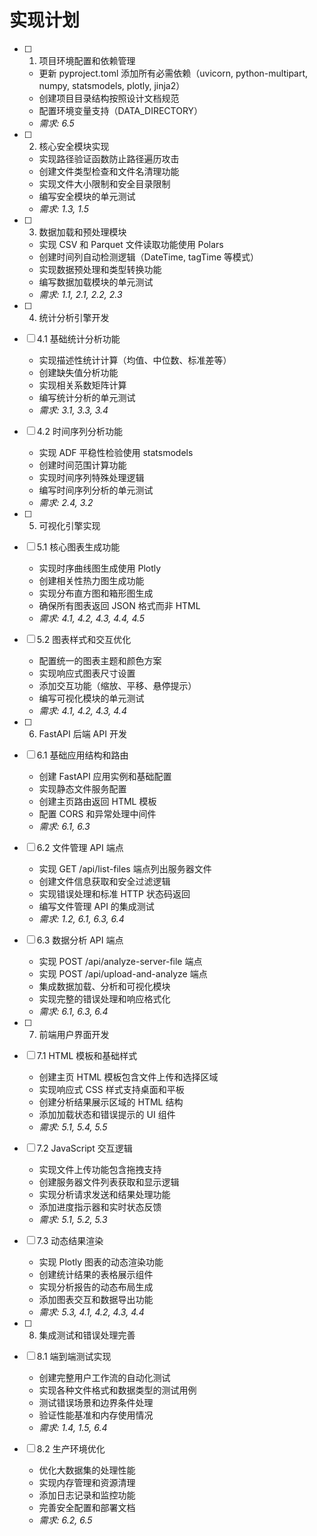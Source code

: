 # 实现计划

- [ ] 1. 项目环境配置和依赖管理
  - 更新 pyproject.toml 添加所有必需依赖（uvicorn, python-multipart, numpy, statsmodels, plotly, jinja2）
  - 创建项目目录结构按照设计文档规范
  - 配置环境变量支持（DATA_DIRECTORY）
  - _需求: 6.5_

- [ ] 2. 核心安全模块实现
  - 实现路径验证函数防止路径遍历攻击
  - 创建文件类型检查和文件名清理功能
  - 实现文件大小限制和安全目录限制
  - 编写安全模块的单元测试
  - _需求: 1.3, 1.5_

- [ ] 3. 数据加载和预处理模块
  - 实现 CSV 和 Parquet 文件读取功能使用 Polars
  - 创建时间列自动检测逻辑（DateTime, tagTime 等模式）
  - 实现数据预处理和类型转换功能
  - 编写数据加载模块的单元测试
  - _需求: 1.1, 2.1, 2.2, 2.3_

- [ ] 4. 统计分析引擎开发
- [ ] 4.1 基础统计分析功能
  - 实现描述性统计计算（均值、中位数、标准差等）
  - 创建缺失值分析功能
  - 实现相关系数矩阵计算
  - 编写统计分析的单元测试
  - _需求: 3.1, 3.3, 3.4_

- [ ] 4.2 时间序列分析功能
  - 实现 ADF 平稳性检验使用 statsmodels
  - 创建时间范围计算功能
  - 实现时间序列特殊处理逻辑
  - 编写时间序列分析的单元测试
  - _需求: 2.4, 3.2_

- [ ] 5. 可视化引擎实现
- [ ] 5.1 核心图表生成功能
  - 实现时序曲线图生成使用 Plotly
  - 创建相关性热力图生成功能
  - 实现分布直方图和箱形图生成
  - 确保所有图表返回 JSON 格式而非 HTML
  - _需求: 4.1, 4.2, 4.3, 4.4, 4.5_

- [ ] 5.2 图表样式和交互优化
  - 配置统一的图表主题和颜色方案
  - 实现响应式图表尺寸设置
  - 添加交互功能（缩放、平移、悬停提示）
  - 编写可视化模块的单元测试
  - _需求: 4.1, 4.2, 4.3, 4.4_

- [ ] 6. FastAPI 后端 API 开发
- [ ] 6.1 基础应用结构和路由
  - 创建 FastAPI 应用实例和基础配置
  - 实现静态文件服务配置
  - 创建主页路由返回 HTML 模板
  - 配置 CORS 和异常处理中间件
  - _需求: 6.1, 6.3_

- [ ] 6.2 文件管理 API 端点
  - 实现 GET /api/list-files 端点列出服务器文件
  - 创建文件信息获取和安全过滤逻辑
  - 实现错误处理和标准 HTTP 状态码返回
  - 编写文件管理 API 的集成测试
  - _需求: 1.2, 6.1, 6.3, 6.4_

- [ ] 6.3 数据分析 API 端点
  - 实现 POST /api/analyze-server-file 端点
  - 实现 POST /api/upload-and-analyze 端点
  - 集成数据加载、分析和可视化模块
  - 实现完整的错误处理和响应格式化
  - _需求: 6.1, 6.3, 6.4_

- [ ] 7. 前端用户界面开发
- [ ] 7.1 HTML 模板和基础样式
  - 创建主页 HTML 模板包含文件上传和选择区域
  - 实现响应式 CSS 样式支持桌面和平板
  - 创建分析结果展示区域的 HTML 结构
  - 添加加载状态和错误提示的 UI 组件
  - _需求: 5.1, 5.4, 5.5_

- [ ] 7.2 JavaScript 交互逻辑
  - 实现文件上传功能包含拖拽支持
  - 创建服务器文件列表获取和显示逻辑
  - 实现分析请求发送和结果处理功能
  - 添加进度指示器和实时状态反馈
  - _需求: 5.1, 5.2, 5.3_

- [ ] 7.3 动态结果渲染
  - 实现 Plotly 图表的动态渲染功能
  - 创建统计结果的表格展示组件
  - 实现分析报告的动态布局生成
  - 添加图表交互和数据导出功能
  - _需求: 5.3, 4.1, 4.2, 4.3, 4.4_

- [ ] 8. 集成测试和错误处理完善
- [ ] 8.1 端到端测试实现
  - 创建完整用户工作流的自动化测试
  - 实现各种文件格式和数据类型的测试用例
  - 测试错误场景和边界条件处理
  - 验证性能基准和内存使用情况
  - _需求: 1.4, 1.5, 6.4_

- [ ] 8.2 生产环境优化
  - 优化大数据集的处理性能
  - 实现内存管理和资源清理
  - 添加日志记录和监控功能
  - 完善安全配置和部署文档
  - _需求: 6.2, 6.5_